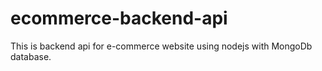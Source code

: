 # ecommerce-backend-api

This is backend  api for e-commerce website using nodejs with MongoDb database.
